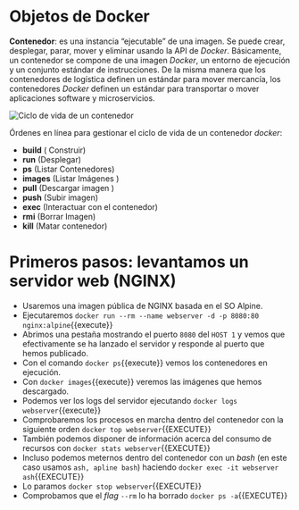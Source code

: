 
# Objetos de Docker

**Contenedor**: es una instancia “ejecutable” de una imagen. Se puede crear, desplegar, parar, mover y eliminar usando la API de _Docker_. Básicamente, un contenedor se compone de una imagen _Docker_, un entorno de ejecución y un conjunto estándar de instrucciones. De la misma manera que los contenedores de logística definen un estándar para mover mercancía, los contenedores _Docker_ definen un estándar para transportar o mover aplicaciones software y microservicios.

![Ciclo de vida de un contenedor](https://cdn-images-1.medium.com/max/1129/1*vca4e-SjpzSL5H401p4LCg.png)

Órdenes en línea para gestionar el ciclo de vida de un contenedor _docker_:
- **build** ( Construir)
- **run**  (Desplegar)
- **ps**  (Listar  Contenedores)
- **images** (Listar Imágenes )
- **pull** (Descargar imagen )
- **push** (Subir imagen)
- **exec** (Interactuar con el contenedor)
- **rmi** (Borrar Imagen)
- **kill** (Matar contenedor)

# Primeros pasos: levantamos un servidor web (NGINX)
- Usaremos una imagen pública de NGINX basada en el SO Alpine.
- Ejecutaremos `docker run --rm --name webserver -d -p 8080:80 nginx:alpine`{{execute}}
- Abrimos una pestaña mostrando el puerto ``8080`` del ``HOST 1`` y vemos que efectivamente se ha lanzado el servidor y responde al puerto que hemos publicado.
- Con el comando `docker ps`{{execute}} vemos los contenedores en ejecución.
- Con `docker images`{{execute}} veremos las imágenes que hemos descargado.
- Podemos ver los logs del servidor ejecutando `docker logs webserver`{{execute}}
- Comprobaremos los procesos en marcha dentro del contenedor con la siguiente orden `docker top webserver`{{EXECUTE}}
- También podemos disponer de información acerca del consumo de recursos con `docker stats webserver`{{EXECUTE}}
- Incluso podemos meternos dentro del contenedor con un _bash_ (en este caso usamos ``ash, apline bash``) haciendo `docker exec -it webserver ash`{{EXECUTE}}
- Lo paramos `docker stop webserver`{{EXECUTE}}
- Comprobamos que el _flag_ ``--rm`` lo ha borrado `docker ps -a`{{EXECUTE}}
